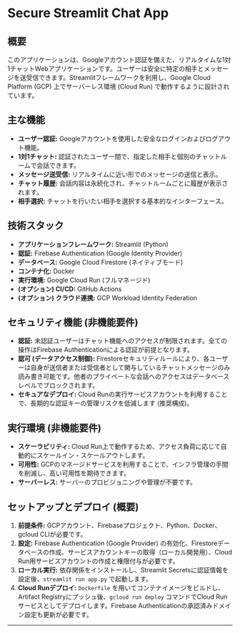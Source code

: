 # Secure Streamlit Chat App

## 概要

このアプリケーションは、Googleアカウント認証を備えた、リアルタイムな1対1チャットWebアプリケーションです。ユーザーは安全に特定の相手とメッセージを送受信できます。Streamlitフレームワークを利用し、Google Cloud Platform (GCP) 上でサーバーレス環境 (Cloud Run) で動作するように設計されています。

## 主な機能

*   **ユーザー認証:** Googleアカウントを使用した安全なログインおよびログアウト機能。
*   **1対1チャット:** 認証されたユーザー間で、指定した相手と個別のチャットルームで会話できます。
*   **メッセージ送受信:** リアルタイムに近い形でのメッセージの送信と表示。
*   **チャット履歴:** 会話内容は永続化され、チャットルームごとに履歴が表示されます。
*   **相手選択:** チャットを行いたい相手を選択する基本的なインターフェース。

## 技術スタック

*   **アプリケーションフレームワーク:** Streamlit (Python)
*   **認証:** Firebase Authentication (Google Identity Provider)
*   **データベース:** Google Cloud Firestore (ネイティブモード)
*   **コンテナ化:** Docker
*   **実行環境:** Google Cloud Run (フルマネージド)
*   **(オプション) CI/CD:** GitHub Actions
*   **(オプション) クラウド連携:** GCP Workload Identity Federation

## セキュリティ機能 (非機能要件)

*   **認証:** 未認証ユーザーはチャット機能へのアクセスが制限されます。全ての操作はFirebase Authenticationによる認証が前提となります。
*   **認可 (データアクセス制御):** Firestoreセキュリティルールにより、各ユーザーは自身が送信者または受信者として関与しているチャットメッセージのみ読み書き可能です。他者のプライベートな会話へのアクセスはデータベースレベルでブロックされます。
*   **セキュアなデプロイ:** Cloud Runの実行サービスアカウントを利用することで、長期的な認証キーの管理リスクを低減します (推奨構成)。

## 実行環境 (非機能要件)

*   **スケーラビリティ:** Cloud Run上で動作するため、アクセス負荷に応じて自動的にスケールイン・スケールアウトします。
*   **可用性:** GCPのマネージドサービスを利用することで、インフラ管理の手間を削減し、高い可用性を期待できます。
*   **サーバーレス:** サーバーのプロビジョニングや管理が不要です。

## セットアップとデプロイ (概要)

1.  **前提条件:** GCPアカウント、Firebaseプロジェクト、Python、Docker、gcloud CLIが必要です。
2.  **設定:** Firebase Authentication (Google Provider) の有効化、Firestoreデータベースの作成、サービスアカウントキーの取得（ローカル開発用）、Cloud Run用サービスアカウントの作成と権限付与が必要です。
3.  **ローカル実行:** 依存関係をインストールし、Streamlit Secretsに認証情報を設定後、`streamlit run app.py` で起動します。
4.  **Cloud Runデプロイ:** `Dockerfile` を用いてコンテナイメージをビルドし、Artifact Registryにプッシュ後、`gcloud run deploy` コマンドでCloud Runサービスとしてデプロイします。Firebase Authenticationの承認済みドメイン設定も更新が必要です。

---
